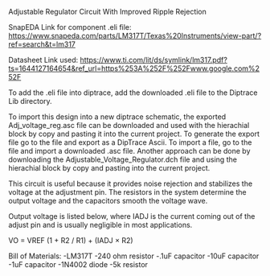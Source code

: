 Adjustable Regulator Circuit With Improved Ripple Rejection

SnapEDA Link for component .eli file:
https://www.snapeda.com/parts/LM317T/Texas%20Instruments/view-part/?ref=search&t=lm317

Datasheet Link used: 
https://www.ti.com/lit/ds/symlink/lm317.pdf?ts=1644127164654&ref_url=https%253A%252F%252Fwww.google.com%252F 

To add the .eli file into diptrace, add the downloaded .eli file to the Diptrace Lib directory. 

To import this design into a new diptrace schematic, the exported Adj_voltage_reg.asc file can be downloaded and used with the hierachial block by copy and pasting it 
into the current project. To generate the export file go to the file and export as a DipTrace Ascii. To import a file, go to the file and import a downloaded .asc file. Another approach can be done by downloading the Adjustable_Voltage_Regulator.dch file and using the hierachial block by copy and pasting into the current project.

This circuit is useful because it provides noise rejection and stabilizes the voltage at the adjustment pin. The resistors in the system determine the output voltage and the capacitors smooth the voltage wave.  

Output voltage is listed below, where IADJ is the current coming out of the adjust pin and is usually negligible in most applications.

VO = VREF (1 + R2 / R1) + (IADJ × R2)

Bill of Materials:
-LM317T
-240 ohm resistor
-.1uF capacitor
-10uF capacitor
-1uF capacitor
-1N4002 diode
-5k resistor
